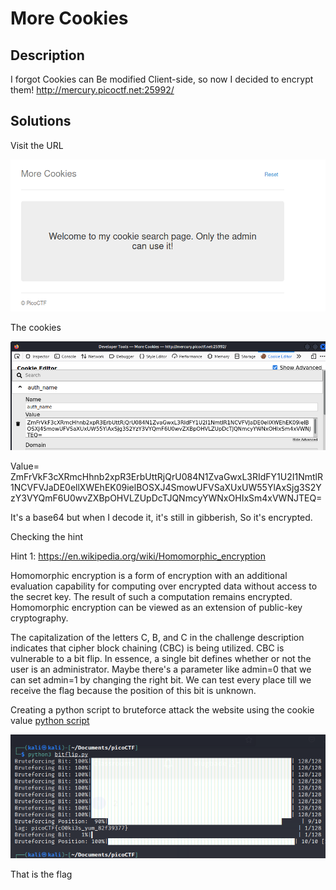 # More Cookies 

## Description 

I forgot Cookies can Be modified Client-side, so now I decided to encrypt them! http://mercury.picoctf.net:25992/ 

## Solutions
Visit the URL

![Markdown Logo](Images/Image1.png)

The cookies

![Markdown Logo](Images/Image2.png)

Value= ZmFrVkF3cXRmcHhnb2xpR3ErbUttRjQrU084N1ZvaGwxL3RIdFY1U2I1NmtlR1NCVFVJaDE0ellXWEhEK09ielBOSXJ4SmowUFVSaXUxUW55YlAxSjg3S2YzY3VYQmF6U0wvZXBpOHVLZUpDcTJQNmcyYWNxOHIxSm4xVWNJTEQ= 

 
It's a base64 but when I decode it, it's still in gibberish, So it's encrypted. 

Checking the hint 


Hint 1: https://en.wikipedia.org/wiki/Homomorphic_encryption 

 

Homomorphic encryption is a form of encryption with an additional evaluation capability for computing over encrypted data without access to the secret key. The result of such a computation remains encrypted. Homomorphic encryption can be viewed as an extension of public-key cryptography. 

 

The capitalization of the letters C, B, and C in the challenge description indicates that cipher block chaining (CBC) is being utilized. CBC is vulnerable to a bit flip. In essence, a single bit defines whether or not the user is an administrator. Maybe there's a parameter like admin=0 that we can set admin=1 by changing the right bit. We can test every place till we receive the flag because the position of this bit is unknown.  

Creating a python script to bruteforce attack the website using the cookie value [python script](bitflip.py "bitflip.py")

 ![Markdown Logo](Images/Image.png)

That is the flag